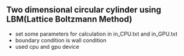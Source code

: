 ## Two dimensional circular cylinder using LBM(Lattice Boltzmann Method)
- set some parameters for calculation in in_CPU.txt and in_GPU.txt
- boundary condition is wall condition
- used cpu and gpu device
